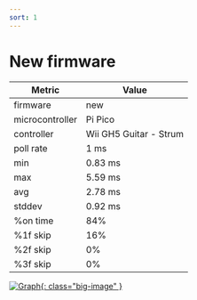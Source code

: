 ```yaml
---
sort: 1
---
```

# New firmware

| Metric          | Value                  |
| --------------- | ---------------------- |
| firmware        | new                    |
| microcontroller | Pi Pico                |
| controller      | Wii GH5 Guitar - Strum |
| poll rate       | 1 ms                   |
| min             | 0.83 ms                |
| max             | 5.59 ms                |
| avg             | 2.78 ms                |
| stddev          | 0.92 ms                |
| %on time        | 84%                    |
| %1f skip        | 16%                    |
| %2f skip        | 0%                     |
| %3f skip        | 0%                     |

[![Graph](../../assets/images/results/santroller_gh5_strum_n.png){: class="big-image" }](../../assets/images/results/santroller_gh5_strum_n.png)
